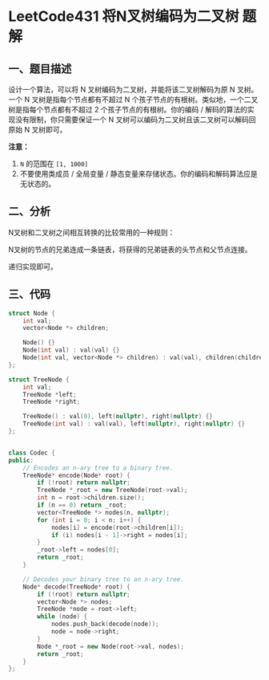 # LeetCode431 将N叉树编码为二叉树 题解

## 一、题目描述

设计一个算法，可以将 N 叉树编码为二叉树，并能将该二叉树解码为原 N 叉树。一个 N 叉树是指每个节点都有不超过 N 个孩子节点的有根树。类似地，一个二叉树是指每个节点都有不超过 2 个孩子节点的有根树。你的编码 / 解码的算法的实现没有限制，你只需要保证一个 N 叉树可以编码为二叉树且该二叉树可以解码回原始 N 叉树即可。

**注意：**

1. `N` 的范围在 `[1, 1000]`
2. 不要使用类成员 / 全局变量 / 静态变量来存储状态。你的编码和解码算法应是无状态的。



## 二、分析

N叉树和二叉树之间相互转换的比较常用的一种规则：

N叉树的节点的兄弟连成一条链表，将获得的兄弟链表的头节点和父节点连接。

递归实现即可。



## 三、代码

```c++
struct Node {
    int val;
    vector<Node *> children;

    Node() {}
    Node(int val) : val(val) {}
    Node(int val, vector<Node *> children) : val(val), children(children) {}
};

struct TreeNode {
    int val;
    TreeNode *left;
    TreeNode *right;

    TreeNode() : val(0), left(nullptr), right(nullptr) {}
    TreeNode(int val) : val(val), left(nullptr), right(nullptr) {}
};


class Codec {
public:
    // Encodes an n-ary tree to a binary tree.
    TreeNode* encode(Node* root) {
        if (!root) return nullptr;
        TreeNode *_root = new TreeNode(root->val);
        int n = root->children.size();
        if (n == 0) return _root;
        vector<TreeNode *> nodes(n, nullptr);
        for (int i = 0; i < n; i++) {
            nodes[i] = encode(root->children[i]);
            if (i) nodes[i - 1]->right = nodes[i];
        }
        _root->left = nodes[0];
        return _root;
    }

    // Decodes your binary tree to an n-ary tree.
    Node* decode(TreeNode* root) {
        if (!root) return nullptr;
        vector<Node *> nodes;
        TreeNode *node = root->left;
        while (node) {
            nodes.push_back(decode(node));
            node = node->right;
        }
        Node *_root = new Node(root->val, nodes);
        return _root;
    }
};
```

